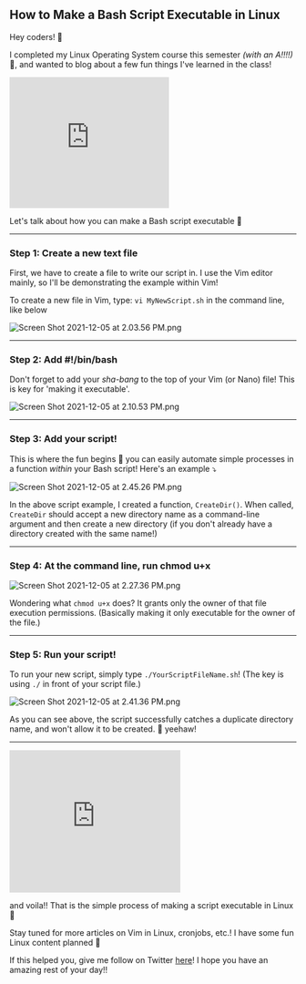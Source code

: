 ## How to Make a Bash Script Executable in Linux

Hey coders! 🧡

I completed my Linux Operating System course this semester *(with an A!!!!)* 🥳, and wanted to blog about a few fun things I've learned in the class! 

<iframe src="https://giphy.com/embed/HCkbgKLdLWq3OCV8YM" width="280" height="230" frameBorder="0" class="giphy-embed" allowFullScreen></iframe><p></p>

Let's talk about how you can make a Bash script executable 🤠

_______

<h3>Step 1: Create a new text file</h3>

First, we have to create a file to write our script in. I use the Vim editor mainly, so I'll be demonstrating the example within Vim! 

To create a new file in Vim, type: `vi MyNewScript.sh` in the command line, like below


![Screen Shot 2021-12-05 at 2.03.56 PM.png](https://cdn.hashnode.com/res/hashnode/image/upload/v1638734643971/nLDbXAs8i.png)

____
<h3>Step 2: Add #!/bin/bash </h3>

Don't forget to add your *sha-bang* to the top of your Vim (or Nano) file! This is key for 'making it executable'.

![Screen Shot 2021-12-05 at 2.10.53 PM.png](https://cdn.hashnode.com/res/hashnode/image/upload/v1638735058744/pyq0PZEqX.png)

_________

<h3>Step 3: Add your script! </h3>

This is where the fun begins 🤠 you can easily automate simple processes in a function *within* your Bash script! Here's an example ⤵️


![Screen Shot 2021-12-05 at 2.45.26 PM.png](https://cdn.hashnode.com/res/hashnode/image/upload/v1638737132809/yxVa0NVwr.png)

In the above script example, I created a function, `CreateDir()`. When called, `CreateDir` should accept a new directory name as a command-line argument and then create a new directory (if you don't already have a directory created with the same name!) 

___________

<h3>Step 4: At the command line, run chmod u+x </h3>

![Screen Shot 2021-12-05 at 2.27.36 PM.png](https://cdn.hashnode.com/res/hashnode/image/upload/v1638736061852/uraidgI74.png)

Wondering what `chmod u+x` does? 
It grants only the owner of that file execution permissions. (Basically making it only executable for the owner of the file.)
__________

<h3>Step 5: Run your script! </h3>

To run your new script, simply type `./YourScriptFileName.sh`! (The key is using `./` in front of your script file.)

![Screen Shot 2021-12-05 at 2.41.36 PM.png](https://cdn.hashnode.com/res/hashnode/image/upload/v1638736900243/IoLgLcv4H.png)

As you can see above, the script successfully catches a duplicate directory name, and won't allow it to be created. 🤠 yeehaw!

________

<iframe src="https://giphy.com/embed/cXblnKXr2BQOaYnTni" width="300" height="250" frameBorder="0" class="giphy-embed" allowFullScreen></iframe><p><a href="https://giphy.com/gifs/theoffice-the-office-tv-moroccan-christmas-cXblnKXr2BQOaYnTni"></a></p>

and voila!! That is the simple process of making a script executable in Linux 🥰

Stay tuned for more articles on Vim in Linux, cronjobs, etc.! I have some fun Linux content planned 🧡

If this helped you, give me follow on Twitter [here](https://twitter.com/codinglay)! I hope you have an amazing rest of your day!!










